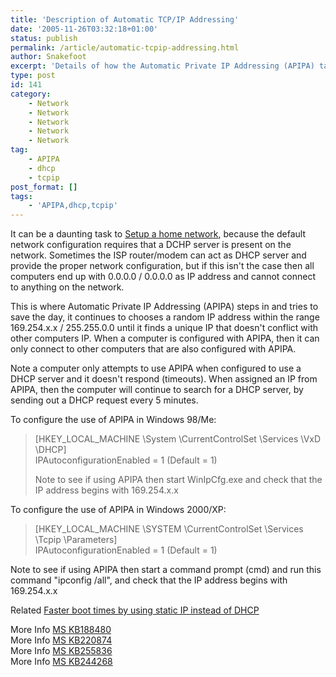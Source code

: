 ```yaml
---
title: 'Description of Automatic TCP/IP Addressing'
date: '2005-11-26T03:32:18+01:00'
status: publish
permalink: /article/automatic-tcpip-addressing.html
author: Snakefoot
excerpt: 'Details of how the Automatic Private IP Addressing (APIPA) takes over if no DHCP server is found.'
type: post
id: 141
category:
    - Network
    - Network
    - Network
    - Network
    - Network
tag:
    - APIPA
    - dhcp
    - tcpip
post_format: []
tags:
    - 'APIPA,dhcp,tcpip'
---
```

It can be a daunting task to [Setup a home network](/article/troubleshooting-network.html), because the default network configuration requires that a DCHP server is present on the network. Sometimes the ISP router/modem can act as DHCP server and provide the proper network configuration, but if this isn't the case then all computers end up with 0.0.0.0 / 0.0.0.0 as IP address and cannot connect to anything on the network.  
  
 This is where Automatic Private IP Addressing (APIPA) steps in and tries to save the day, it continues to chooses a random IP address within the range 169.254.x.x / 255.255.0.0 until it finds a unique IP that doesn't conflict with other computers IP. When a computer is configured with APIPA, then it can only connect to other computers that are also configured with APIPA.  
  
 Note a computer only attempts to use APIPA when configured to use a DHCP server and it doesn't respond (timeouts). When assigned an IP from APIPA, then the computer will continue to search for a DHCP server, by sending out a DHCP request every 5 minutes.  
  
 To configure the use of APIPA in Windows 98/Me:

> \[HKEY\_LOCAL\_MACHINE \\System \\CurrentControlSet \\Services \\VxD \\DHCP\]  
>  IPAutoconfigurationEnabled = 1 (Default = 1)  
>   
>  Note to see if using APIPA then start WinIpCfg.exe and check that the IP address begins with 169.254.x.x

 To configure the use of APIPA in Windows 2000/XP:
 
 > \[HKEY\_LOCAL\_MACHINE \\SYSTEM \\CurrentControlSet \\Services \\Tcpip \\Parameters\]  
 >  IPAutoconfigurationEnabled = 1 (Default = 1)  
   
 Note to see if using APIPA then start a command prompt (cmd) and run this command "ipconfig /all", and check that the IP address begins with 169.254.x.x

 Related [Faster boot times by using static IP instead of DHCP](/article/dhcp-static-ip.html)  
  
 More Info [MS KB188480](http://support.microsoft.com/kb/188480 "Windows 98 Mtsutil.txt File [Q188480]")  
 More Info [MS KB220874](http://support.microsoft.com/kb/220874 "How to Use Automatic TCP/IP Addressing Without a DHCP Server [Q220874]")  
 More Info [MS KB255836](http://support.microsoft.com/kb/255836 "Change in DHCP Client Behavior in Windows 2000 [Q255836]")  
 More Info [MS KB244268](http://support.microsoft.com/kb/244268 "Routing Does Not Work When Multiple Adapters Use Automatic Private IP Addressing Simultaneously [Q244268]")  